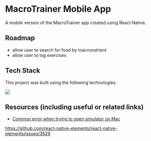 # MacroTrainer Mobile App

A mobile version of the MacroTrainer app created using React Native.

## Roadmap

-  allow user to search for food by macronutrient
-  allow user to log exercises

## Tech Stack

This project was built using the following technologies:

<img src="https://img.shields.io/badge/Figma-F24E1E?style=for-the-badge&logo=figma&logoColor=white" />

## Resources (including useful or related links)

-  [Common error when trying to open simulator on Mac](https://stackoverflow.com/questions/69804969/react-native-runtimeerror-aborterror-xcrun-exited-with-non-zero-code-2-on)

https://github.com/react-native-elements/react-native-elements/issues/3629
